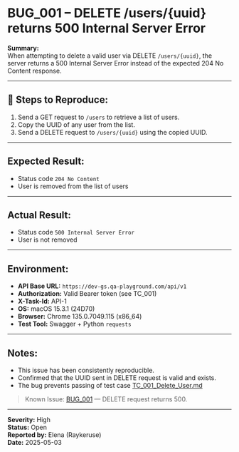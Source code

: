 # BUG_001 – DELETE /users/{uuid} returns 500 Internal Server Error

**Summary:**  
When attempting to delete a valid user via DELETE `/users/{uuid}`, the server returns a 500 Internal Server Error instead of the expected 204 No Content response.

---

## 📝 Steps to Reproduce:

1. Send a GET request to `/users` to retrieve a list of users.
2. Copy the UUID of any user from the list.
3. Send a DELETE request to `/users/{uuid}` using the copied UUID.

---

## Expected Result:

- Status code `204 No Content`
- User is removed from the list of users

---

## Actual Result:

- Status code `500 Internal Server Error`
- User is not removed

---

## Environment:

- **API Base URL:** `https://dev-gs.qa-playground.com/api/v1`
- **Authorization:** Valid Bearer token (see TC_001)
- **X-Task-Id:** API-1
- **OS:** macOS 15.3.1 (24D70)
- **Browser:** Chrome 135.0.7049.115 (x86_64)
- **Test Tool:** Swagger + Python `requests`

---

## Notes:

- This issue has been consistently reproducible.
- Confirmed that the UUID sent in DELETE request is valid and exists.
- The bug prevents passing of test case [TC_001_Delete_User.md](../manual_test_cases/TC_001_Delete_User.md)
> Known Issue: [BUG_001](BUG_001_DeleteUser_500.md) — DELETE request returns 500.

---

**Severity:** High  
**Status:** Open  
**Reported by:** Elena (Raykeruse)  
**Date:** 2025-05-03
